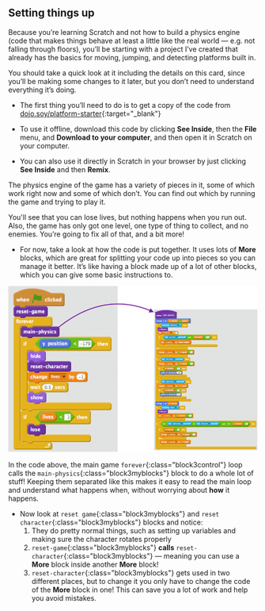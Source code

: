 ## Setting things up

Because you’re learning Scratch and not how to build a physics engine (code that makes things behave at least a little like the real world — e.g. not falling through floors), you’ll be starting with a project I’ve created that already has the basics for moving, jumping, and detecting platforms built in.

You should take a quick look at it including the details on this card, since you’ll be making some changes to it later, but you don’t need to understand everything it’s doing.

+ The first thing you’ll need to do is to get a copy of the code from [dojo.soy/platform-starter](http://dojo.soy/platform-starter){:target="_blank"} 

+ To use it offline, download this code by clicking **See Inside**, then the **File** menu, and **Download to your computer**, and then open it in Scratch on your computer.

+ You can also use it directly in Scratch in your browser by just clicking **See Inside** and then **Remix**.

The physics engine of the game has a variety of pieces in it, some of which work right now and some of which don’t. You can find out which by running the game and trying to play it.

You'll see that you can lose lives, but nothing happens when you run out. Also, the game has only got one level, one type of thing to collect, and no enemies. You’re going to fix all of that, and a bit more!

+ For now, take a look at how the code is put together. It uses lots of **More** blocks, which are great for splitting your code up into pieces so you can manage it better. It’s like having a block made up of a lot of other blocks, which you can give some basic instructions to.

![](images/setup2and3.png)

In the code above, the main game `forever`{:class="block3control"} loop calls the `main-physics`{:class="block3myblocks"} block to do a whole lot of stuff! Keeping them separated like this makes it easy to read the main loop and understand what happens when, without worrying about **how** it happens.
 

+ Now look at `reset game`{:class="block3myblocks"} and `reset character`{:class="block3myblocks"} blocks and notice:
    1. They do pretty normal things, such as setting up variables and making sure the character rotates properly
    2. `reset-game`{:class="block3myblocks"} **calls** `reset-character`{:class="block3myblocks"} — meaning you can use a **More** block inside another **More** block!
    3. `reset-character`{:class="block3myblocks"} gets used in two different places, but to change it you only have to change the code of the **More** block in one! This can save you a lot of work and help you avoid mistakes.
